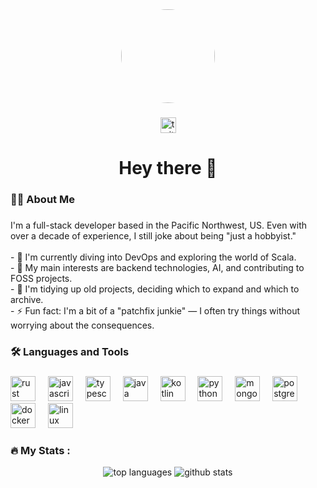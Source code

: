 <div align="center">
  <img height="150" src="https://cdn.discordapp.com/attachments/1293281302258126954/1300869031263338556/image.png?ex=67226832&is=672116b2&hm=c8b125863718d5267447ddbfadf1e41790dfe0fffd67cd38e8e3f07ee8464afd&" style="border-radius: 50%;" />
</div>

###

<div align="center">
  <a href="https://www.twitch.tv/yumshotrs">
    <img src="https://img.shields.io/static/v1?message=Twitch&logo=twitch&label=&color=9146FF&logoColor=white&labelColor=&style=for-the-badge" height="25" alt="twitch logo"  />
  </a>
</div>

###

<h1 align="center">Hey there 👋</h1>

###

<h3 align="left">👩‍💻  About Me</h3>

###

<p align="left">I'm a full-stack developer based in the Pacific Northwest, US. Even with over a decade of experience, I still joke about being "just a hobbyist."<br><br>
- 🔭 I'm currently diving into DevOps and exploring the world of Scala.<br>
- 🌱 My main interests are backend technologies, AI, and contributing to FOSS projects.<br>
- 📂 I'm tidying up old projects, deciding which to expand and which to archive.<br>
- ⚡ Fun fact: I'm a bit of a "patchfix junkie" — I often try things without worrying about the consequences.</p>

###

<h3 align="left">🛠 Languages and Tools</h3>

###

<div align="left">
  <img src="https://cdn.jsdelivr.net/gh/devicons/devicon/icons/rust/rust-original.svg" height="40" alt="rust logo"  />
  <img width="12" />
  <img src="https://cdn.jsdelivr.net/gh/devicons/devicon/icons/javascript/javascript-original.svg" height="40" alt="javascript logo"  />
  <img width="12" />
  <img src="https://cdn.jsdelivr.net/gh/devicons/devicon/icons/typescript/typescript-original.svg" height="40" alt="typescript logo"  />
  <img width="12" />
  <img src="https://cdn.jsdelivr.net/gh/devicons/devicon/icons/java/java-original.svg" height="40" alt="java logo"  />
  <img width="12" />
  <img src="https://cdn.jsdelivr.net/gh/devicons/devicon/icons/kotlin/kotlin-original.svg" height="40" alt="kotlin logo"  />
  <img width="12" />
  <img src="https://cdn.jsdelivr.net/gh/devicons/devicon/icons/python/python-original.svg" height="40" alt="python logo"  />
  <img width="12" />
  <img src="https://cdn.jsdelivr.net/gh/devicons/devicon/icons/mongodb/mongodb-original-wordmark.svg" height="40" alt="mongodb logo"  />
  <img width="12" />
  <img src="https://cdn.jsdelivr.net/gh/devicons/devicon@latest/icons/postgresql/postgresql-original.svg" height="40" alt="postgress logo"  />        
  <img width="12" />
  <img src="https://cdn.jsdelivr.net/gh/devicons/devicon/icons/docker/docker-original.svg" height="40" alt="docker logo"  />
  <img width="12" />
  <img src="https://cdn.jsdelivr.net/gh/devicons/devicon/icons/linux/linux-original.svg" height="40" alt="linux logo"  />
</div>

###

<h3 align="left">🔥   My Stats :</h3>

<div align="center">
  <img src="https://github-readme-stats.vercel.app/api/top-langs/?username=THROATPIES&layout=compact&theme=dark" alt="top languages" />
  <img src="https://github-readme-stats.vercel.app/api?username=THROATPIES&show_icons=true&theme=dark" alt="github stats" />

</div>

### 

